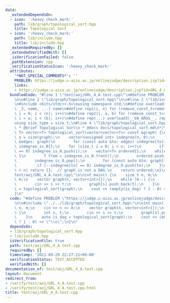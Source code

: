 ```yaml
---
data:
  _extendedDependsOn:
  - icon: ':heavy_check_mark:'
    path: lib/graph/topological_sort.hpp
    title: Topological Sort
  - icon: ':heavy_check_mark:'
    path: lib/include.hpp
    title: lib/include.hpp
  _extendedRequiredBy: []
  _extendedVerifiedWith: []
  _isVerificationFailed: false
  _pathExtension: cpp
  _verificationStatusIcon: ':heavy_check_mark:'
  attributes:
    '*NOT_SPECIAL_COMMENTS*': ''
    PROBLEM: https://judge.u-aizu.ac.jp/onlinejudge/description.jsp?id=GRL_4_A
    links:
    - https://judge.u-aizu.ac.jp/onlinejudge/description.jsp?id=GRL_4_A
  bundledCode: "#line 1 \"test/aoj/GRL_4_A.test.cpp\"\n#define PROBLEM \"https://judge.u-aizu.ac.jp/onlinejudge/description.jsp?id=GRL_4_A\"\
    \n\n#line 2 \"lib/graph/topological_sort.hpp\"\n\n#line 2 \"lib/include.hpp\"\n\
    \n#include <bits/stdc++.h>\nusing namespace std;\n#define overload3(_NULL, _2,\
    \ _3, name, ...) name\n#define rep1(i, n) for (remove_const_t<remove_reference_t<decltype(n)>>\
    \ i = 0; i < (n); i++)\n#define rep2(i, a, b) for (remove_const_t<remove_reference_t<decltype(b)>>\
    \ i = a; i < (b); i++)\n#define rep(...) overload3(__VA_ARGS__, rep2, rep1)(__VA_ARGS__)\n\
    using size_type = size_t;\n#line 4 \"lib/graph/topological_sort.hpp\"\n\n/**\n\
    \ * @brief Topological Sort\n * @docs docs/topological_sort.md\n*/\n\ntemplate<typename\
    \ T> vector<T> topological_sort(vector<vector<T>> const &graph) {\n    const size_t\
    \ n = size(graph);\n    vector<unsigned int> indegree(n, 0);\n    for (const auto\
    \ &edges: graph)\n        for (const auto &to: edges) indegree[to]++;\n    queue<T>\
    \ indegree_is_0{};\n    for (size_t i = 0; i < n; i++)\n        if (indegree[i]\
    \ == 0) indegree_is_0.push(i);\n    vector<T> ordered{};\n    while (not empty(indegree_is_0))\
    \ {\n        T from = indegree_is_0.front();\n        ordered.push_back(from);\n\
    \        indegree_is_0.pop();\n        for (const auto &to: graph[from])\n   \
    \         if (--indegree[to] == 0) indegree_is_0.push(to);\n    }\n    if (size(ordered)\
    \ < n) return {};  // graph is not a DAG.\n    return ordered;\n}\n#line 4 \"\
    test/aoj/GRL_4_A.test.cpp\"\n\nint main() {\n    size_t n, m;\n    cin >> n >>\
    \ m;\n    vector graph(n, vector<int>{});\n    while (m--) {\n        int s, t;\n\
    \        cin >> s >> t;\n        graph[s].push_back(t);\n    }\n    auto is_dag\
    \ = topological_sort(graph);\n    cout << (empty(is_dag) ? 1 : 0) << \"\\n\";\n\
    }\n"
  code: "#define PROBLEM \"https://judge.u-aizu.ac.jp/onlinejudge/description.jsp?id=GRL_4_A\"\
    \n\n#include \"../../lib/graph/topological_sort.hpp\"\n\nint main() {\n    size_t\
    \ n, m;\n    cin >> n >> m;\n    vector graph(n, vector<int>{});\n    while (m--)\
    \ {\n        int s, t;\n        cin >> s >> t;\n        graph[s].push_back(t);\n\
    \    }\n    auto is_dag = topological_sort(graph);\n    cout << (empty(is_dag)\
    \ ? 1 : 0) << \"\\n\";\n}\n"
  dependsOn:
  - lib/graph/topological_sort.hpp
  - lib/include.hpp
  isVerificationFile: true
  path: test/aoj/GRL_4_A.test.cpp
  requiredBy: []
  timestamp: '2021-09-29 22:27:21+09:00'
  verificationStatus: TEST_ACCEPTED
  verifiedWith: []
documentation_of: test/aoj/GRL_4_A.test.cpp
layout: document
redirect_from:
- /verify/test/aoj/GRL_4_A.test.cpp
- /verify/test/aoj/GRL_4_A.test.cpp.html
title: test/aoj/GRL_4_A.test.cpp
---
```

